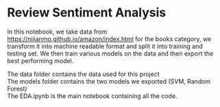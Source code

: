 # Review Sentiment Analysis
In this notebook, we take data from https://nijianmo.github.io/amazon/index.html for the books category, we transform it into machine readable format and split it into training and testing set.
We then train various models on the data and then export the best performing model.

The data folder contains the data used for this project<br>
The models folder contains the two models we exported (SVM, Random Forest)<br>
The EDA.ipynb is the main notebook containing all the code.
